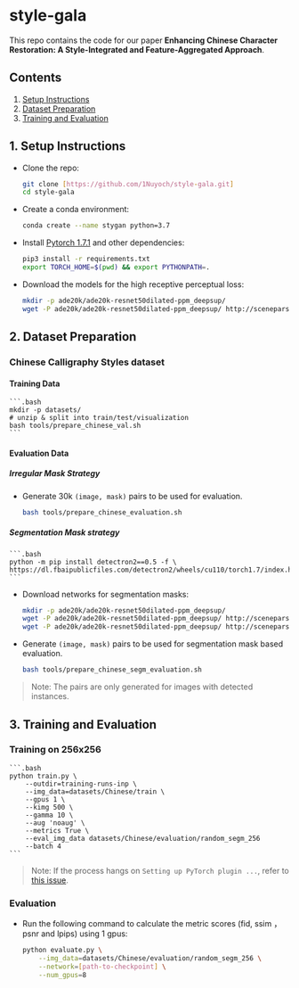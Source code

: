 # style-gala

This repo contains the code for our paper **Enhancing Chinese Character Restoration: A Style-Integrated and Feature-Aggregated Approach**.

## Contents

1. [Setup Instructions](#1-setup-instructions)
2. [Dataset Preparation](#2-dataset-preparation)
3. [Training and Evaluation](#3-training-and-evaluation)

## 1. Setup Instructions

- Clone the repo:

    ```.bash
    git clone [https://github.com/1Nuyoch/style-gala.git]
    cd style-gala
    ```

- Create a conda environment:

    ```.bash
    conda create --name stygan python=3.7
    ```

- Install [Pytorch 1.7.1](https://pytorch.org/get-started/previous-versions/) and other dependencies:

    ```.bash
    pip3 install -r requirements.txt
    export TORCH_HOME=$(pwd) && export PYTHONPATH=.
    ```

- Download the models for the high receptive perceptual loss:

    ```.bash
    mkdir -p ade20k/ade20k-resnet50dilated-ppm_deepsup/
    wget -P ade20k/ade20k-resnet50dilated-ppm_deepsup/ http://sceneparsing.csail.mit.edu/model/pytorch/ade20k-resnet50dilated-ppm_deepsup/encoder_epoch_20.pth
    ```

## 2. Dataset Preparation

###  Chinese Calligraphy Styles dataset

#### Training Data

    ```.bash
    mkdir -p datasets/
    # unzip & split into train/test/visualization
    bash tools/prepare_chinese_val.sh
    ```

#### Evaluation Data

##### Irregular Mask Strategy

- Generate 30k `(image, mask)` pairs to be used for evaluation.

    ```.bash
    bash tools/prepare_chinese_evaluation.sh
    ```

##### Segmentation Mask strategy

    ```.bash
    python -m pip install detectron2==0.5 -f \
    https://dl.fbaipublicfiles.com/detectron2/wheels/cu110/torch1.7/index.html
    ```

- Download networks for segmentation masks:

    ```.bash
    mkdir -p ade20k/ade20k-resnet50dilated-ppm_deepsup/
    wget -P ade20k/ade20k-resnet50dilated-ppm_deepsup/ http://sceneparsing.csail.mit.edu/model/pytorch/ade20k-resnet50dilated-ppm_deepsup/encoder_epoch_20.pth
    wget -P ade20k/ade20k-resnet50dilated-ppm_deepsup/ http://sceneparsing.csail.mit.edu/model/pytorch/ade20k-resnet50dilated-ppm_deepsup/decoder_epoch_20.pth
    ```

- Generate `(image, mask)` pairs to be used for segmentation mask based evaluation.

    ```.bash
    bash tools/prepare_chinese_segm_evaluation.sh
    ```

> Note: The pairs are only generated for images with detected instances.

## 3. Training and Evaluation

### Training on 256x256

    ```.bash
    python train.py \
        --outdir=training-runs-inp \
        --img_data=datasets/Chinese/train \
        --gpus 1 \
        --kimg 500 \
        --gamma 10 \
        --aug 'noaug' \
        --metrics True \
        --eval_img_data datasets/Chinese/evaluation/random_segm_256
        --batch 4
    ```

> Note: If the process hangs on `Setting up PyTorch plugin ...`, refer to [this issue](https://github.com/NVlabs/stylegan2-ada-pytorch/issues/41).

### Evaluation

- Run the following command to calculate the metric scores (fid, ssim ，psnr and lpips) using 1 gpus:

    ```.bash
    python evaluate.py \
        --img_data=datasets/Chinese/evaluation/random_segm_256 \
        --network=[path-to-checkpoint] \
        --num_gpus=8
    ```


